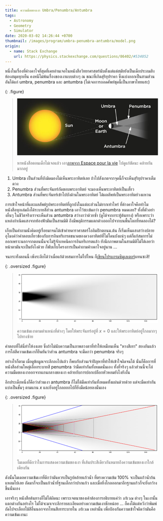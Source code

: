 ```yaml
---
title: ความมืดของเงา Umbra/Penumbra/Antumbra
tags:
  - Astronomy
  - Geometry
  - Simulator
date: 2020-03-02 14:26:44 +0700
thumbnail: /images/program/umbra-penumbra-antumbra/model.png
origin:
  - name: Stack Exchange
    url: https://physics.stackexchange.com/questions/86402/#534052
---
```


หนึ่งในเรื่องที่ค้างคาใจที่สุดที่เคยอ่านเจอในหนังสือวิทยาศาสตร์นับตั้งแต่แต่สมัยยังเป็นเด็กประถมสิงห้องสมุดทุกเย็น คงหนีไม่พ้นเรื่องของเงาแบบต่างๆ ณ ขณะที่เกิดสุริยุปราคา ซึ่งแบ่งออกเป็นสามส่วน อันได้แก่ umbra, penumbra และ antumbra (ไม่เจอการถอดศัพท์ชุดนี้เป็นภาษาไทยแฮะ)

{: .figure}
> ![](/images/random/umbra-penumbra-antumbra.jpg)
>
> หาหนังสือตอนเด็กไม่เจอแล้ว เอา[ภาพจาก Espace pour la vie][pic espace] ไปดูแก้ขัดนะ คล้ายกันมากอยู่

1. Umbra เป็นส่วนที่บังมิดมองไม่เห็นพระอาทิตย์เลย ถ้าไปสังเกตจากจุดนี้ก็จะเห็นสุริยุปราคาเต็มดวง
2. Penumbra ส่วนที่พระจันทร์กัดขอบพระอาทิตย์ จะมองเห็นพระอาทิตย์เป็นเสั้ยว
3. Antumbra ส่วนที่พระจันทร์เข้าไปบังด้านในพระอาทิตย์ ได้ผลลัพท์เป็นพระอาทิตย์วงแหวน

การเข้าใจหน้าที่และผลลัพธ์รูปพระอาทิตย์ที่ถูกบังในแต่ละส่วนไม่ยากเท่าไหร่ ที่ค้างคาใจคือทำไมหนังสือทุกเล่มถึงได้ระบายสีส่วน antumbra เอาไว้ซะเข้มกว่า penumbra หมดเลย? ทั้งที่ตัวอย่างอื่นๆ ในชีวิตจริงเราจะเห็นส่วน antumbra สว่างกว่าด้วยซ้ำ (ดูได้จากกระทู้ต้นทาง) หรือเพราะว่าแหล่งกำเนิดแสงจากท้องฟ้ามันเป็นสามมิติ ถึงมีพฤติกรรมแตกต่างออกไปจากบนพื้นโลกที่ทดลองได้?

เก็บเป็นคำถามนั่งคิดอยู่เรื่อยมาจนได้เข้าค่ายดาราศาสตร์โอลิมปิกตอนม.ต้น ก็เริ่มเห็นแสงสว่างปลายอุโมงค์ว่าคำตอบเกี่ยวข้องกับการอินทริเกรตขนาดของดวงอาทิตย์ที่ไม่โดนบังแน่ๆ แต่ก็แก้สมการไม่ออกเพราะนอกจากตอนนั้นจะไม่รู้จักเทคนิคการอินทริเกรตแล้ว ยังนึกภาพตามในสามมิติไม่ได้เลยว่าหน้าตามันจะเป็นยังไงด้วย ก็พับเก็บโครงการเป็นคำถามค้างคาใจอยู่นาน ...

จนกระทั่งตอนนี้ เพิ่งระลึกได้ว่าเมื่อแก้ด้วยสมการไม่ไปไหน ก็[เขียนโปรแกรมซิมูเลเตอร์][gist simulator]แทนซะสิ!

{: .oversized .figure}
> ![](/images/program/umbra-penumbra-antumbra/simulated.png)
>
> ความเข้มเงาตามตำแหน่งที่ต่างๆ โดยให้พระจันทร์อยู่ที่ $x=0$ และให้พระอาทิตย์อยู่ไกลมากๆ ไปทางซ้าย

คำตอบที่ได้นี่ทำให้งงเลย ซึ่งถ้าไม่นับความเป็นภาพลวงตาที่ทำให้เหมือนเห็น "หางสีเทา" สองอันแล้ว การไล่สีความเข้มเงาก็ยืนยันว่าส่วน antumbra จะมืดกว่า penumbra จริงๆ

อย่างไรก็ตาม เมื่อดูข้อมูลเจาะลึกลงไปแล้ว ก็พบกับส่วนเจ้าปัญหาที่ทำให้เข้าใจผิดจนได้ นั่นก็คือการที่หนังสือส่วนใหญ่เลือกระบายสี penumbra ว่ามืดเท่ากันทั้งหมดนั่นเอง ทั้งที่จริงๆ แล้วส่วนนี้จะไล่ความมืดของเงาออกจากแกนกลางของเงา คล้ายกับการปอกเปลือกหัวหอมยังไงยังงั้น

อีกประเด็กหนึ่งก็คือว่าส่วนเงา antumbra ก็ไม่ได้มืดเท่ากันทั้งหมดทั้งแผ่นด้วยด้วย แต่จะมืดเท่ากันแบ่งเป็นชั้นๆ ตามแกน $x$ และยิ่งอยู่ไกลออกไปก็ยิ่งมืดน้อยลงนั่นเอง

{: .oversized .figure}
> ![](/images/program/umbra-penumbra-antumbra/model.png)
>
> โมเดลที่ดีกว่าในการแสดงความเข้มของเงา ที่เส้นประสีเดียวกันหมายถึงความเข้มของเงาใกล้เคียงกัน

ดังนั้นโมเดลความเข้มเงาที่ดีกว่ามันควรเป็นรูปคล้ายแก้วน้ำ ที่ตรงความเข้ม 100% จะเป็นแก้วน้ำก้นแหลมไปเลย ถัดมาก็จะเป็นแก้วน้ำที่ฐานเล็กกว่าปากแก้ว และเมื่อยิ่งไกลออกมาอีกฐานแก้วก็จะยิ่งกว้างขึ้นนั่นเอง

เอาจริงๆ หนังสือต้นทางก็ไม่ได้ผิดนะ เพราะเจตนาของเค้าต้องการอธิบายแค่ว่า *บริเวณ* ต่างๆ ในเงานั้นแตกต่างกันอย่างไร ไม่ได้จะมาเจาะลึกรายละเอียดอย่างความเข้มเงาซักหน่อย ... ก็คงได้แต่หวังว่าพิมพ์ถัดไปจะเลือกใช้สีอื่นนอกจากโทนสีเทาระบายใน *บริเวณ* เหล่านั้น เพื่อป้องกันความเข้าใจผิดว่ามันคือความเข้มเงานะ


[gist simulator]: //gist.github.com/neizod/fa4ecfed4c6bbfb82f148338a649bd21

[pic espace]: //espacepourlavie.ca/en/what-solar-eclipse

